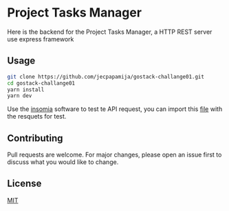 # Project Tasks Manager
Here is the backend for the Project Tasks Manager, a HTTP REST server use express framework

## Usage
```bash
git clone https://github.com/jecpapamija/gostack-challange01.git
cd gostack-challange01
yarn install
yarn dev
```

Use the [insomia](https://insomnia.rest/) software to test te API request, you can import this [file](https://github.com/jecpapamija/gostack-challange01/blob/master/Insomnia_2020-01-30.json) with the resquets for test.

## Contributing
Pull requests are welcome. For major changes, please open an issue first to discuss what you would like to change.

## License
[MIT](https://choosealicense.com/licenses/mit/)